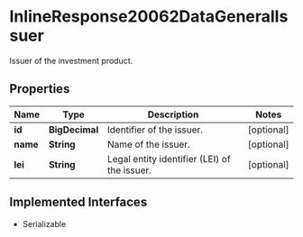 

# InlineResponse20062DataGeneralIssuer

Issuer of the investment product.

## Properties

Name | Type | Description | Notes
------------ | ------------- | ------------- | -------------
**id** | **BigDecimal** | Identifier of the issuer. |  [optional]
**name** | **String** | Name of the issuer. |  [optional]
**lei** | **String** | Legal entity identifier (LEI) of the issuer. |  [optional]


## Implemented Interfaces

* Serializable


